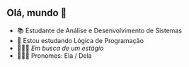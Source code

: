 ## Olá, mundo 👋

- 📚 Estudante de Análise e Desenvolvimento de Sistemas
- 🌱 Estou estudando Lógica de Programação
- 🏃🏽‍♀️ *Em busca de um estágio*
- 🙋🏽‍♀️ Pronomes: Ela / Dela
##

